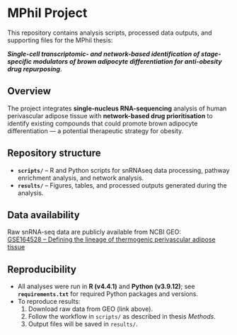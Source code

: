 # MPhil Project

This repository contains analysis scripts, processed data outputs, and supporting files for the MPhil thesis:  

**_Single-cell transcriptomic- and network-based identification of stage-specific modulators of brown adipocyte differentiation for anti-obesity drug repurposing_**.

## Overview
The project integrates **single-nucleus RNA-sequencing** analysis of human perivascular adipose tissue with **network-based drug prioritisation** to identify existing compounds that could promote brown adipocyte differentiation — a potential therapeutic strategy for obesity.

## Repository structure
- **`scripts/`** – R and Python scripts for snRNAseq data processing, pathway enrichment analysis, and network analysis.  
- **`results/`** – Figures, tables, and processed outputs generated during the analysis.  

## Data availability
Raw snRNA-seq data are publicly available from NCBI GEO:  
[GSE164528 – Defining the lineage of thermogenic perivascular adipose tissue](https://www.ncbi.nlm.nih.gov/geo/query/acc.cgi?acc=GSE164528)  

## Reproducibility
- All analyses were run in **R (v4.4.1)** and **Python (v3.9.12)**; see **`requirements.txt`** for required Python packages and versions.
- To reproduce results:
  1. Download raw data from GEO (link above).
  2. Follow the workflow in `scripts/` as described in thesis *Methods*.
  3. Output files will be saved in `results/`.
